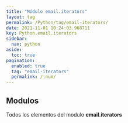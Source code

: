 ```yaml
---
title: "Módulo email.iterators"
layout: tag
permalink: /Python/tag/email-iterators/
date: 2021-11-01 10:24:03.968711
key: Python.email.iterators
sidebar: 
  nav: python
aside: 
  toc: true
pagination: 
  enabled: true
  tag: "email-iterators"
  permalink: /:num/
---
```


<h2>Modulos</h2>
Todos los elementos del modulo <strong>email.iterators</strong>
